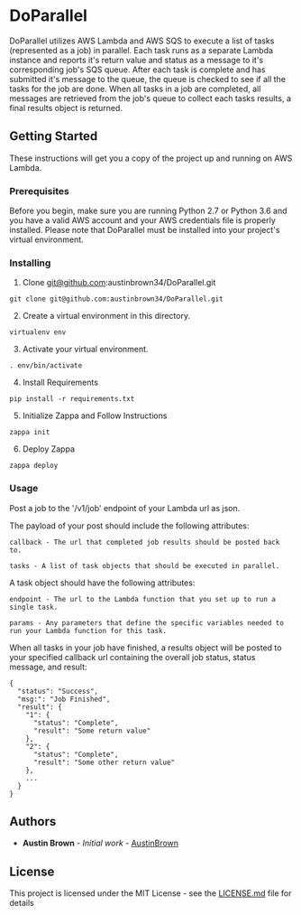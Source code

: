 # DoParallel

DoParallel utilizes AWS Lambda and AWS SQS to execute a list of tasks (represented as a job) in parallel. Each task runs as a separate Lambda instance and reports it's return value and status as a message to it's corresponding job's SQS queue. After each task is complete and has submitted it's message to the queue, the queue is checked to see if all the tasks for the job are done. When all tasks in a job are completed, all messages are retrieved from the job's queue to collect each tasks results, a final results object is returned.

## Getting Started

These instructions will get you a copy of the project up and running on AWS Lambda.

### Prerequisites

Before you begin, make sure you are running Python 2.7 or Python 3.6 and you have a valid AWS account and your AWS credentials file is properly installed. Please note that DoParallel must be installed into your project's virtual environment.


### Installing

1. Clone git@github.com:austinbrown34/DoParallel.git

```
git clone git@github.com:austinbrown34/DoParallel.git
```

2. Create a virtual environment in this directory.

```
virtualenv env
```

3. Activate your virtual environment.

```
. env/bin/activate
```

4. Install Requirements

```
pip install -r requirements.txt
```

5. Initialize Zappa and Follow Instructions

```
zappa init
```

6. Deploy Zappa

```
zappa deploy
```


### Usage

Post a job to the '/v1/job' endpoint of your Lambda url as json.

The payload of your post should include the following attributes:

```
callback - The url that completed job results should be posted back to.

tasks - A list of task objects that should be executed in parallel.
```

A task object should have the following attributes:

```
endpoint - The url to the Lambda function that you set up to run a single task.

params - Any parameters that define the specific variables needed to run your Lambda function for this task.
```

When all tasks in your job have finished, a results object will be posted to your specified callback url containing the overall job status, status message, and result:

```
{
  "status": "Success",
  "msg:": "Job Finished",
  "result": {
    "1": {
      "status": "Complete",
      "result": "Some return value"
    },
    "2": {
      "status": "Complete",
      "result": "Some other return value"
    },
    ...
  }
}
```


## Authors

* **Austin Brown** - *Initial work* - [AustinBrown](https://github.com/austinbrown34)


## License

This project is licensed under the MIT License - see the [LICENSE.md](LICENSE.md) file for details
